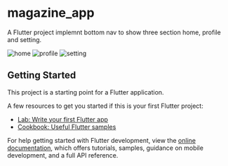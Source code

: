 # magazine_app

A  Flutter project implemnt bottom nav to show three section home, profile and setting.

![home](https://user-images.githubusercontent.com/24944117/209462015-4d0624fd-ae96-476e-88fc-cd152aae95d7.jpg)
![profile](https://user-images.githubusercontent.com/24944117/209462011-b7cff424-ee73-4c1b-8b5b-aec6c130da1e.jpg)  ![setting](https://user-images.githubusercontent.com/24944117/209462013-5f20efc7-3dae-4602-9656-1bcd07d19bd3.jpg)



## Getting Started

This project is a starting point for a Flutter application.

A few resources to get you started if this is your first Flutter project:

- [Lab: Write your first Flutter app](https://docs.flutter.dev/get-started/codelab)
- [Cookbook: Useful Flutter samples](https://docs.flutter.dev/cookbook)

For help getting started with Flutter development, view the
[online documentation](https://docs.flutter.dev/), which offers tutorials,
samples, guidance on mobile development, and a full API reference.
